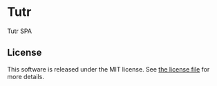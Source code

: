 # Tutr

Tutr SPA

## License

This software is released under the MIT license. See [the license file](LICENSE) for more details.
